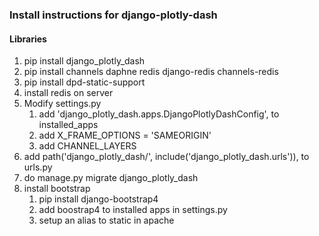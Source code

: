 ### Install instructions for django-plotly-dash
#### Libraries
1. pip install django_plotly_dash
1. pip install channels daphne redis django-redis channels-redis
1. pip install dpd-static-support
1. install redis on server
1. Modify settings.py
    1. add 'django_plotly_dash.apps.DjangoPlotlyDashConfig', to installed_apps
    1. add X_FRAME_OPTIONS = 'SAMEORIGIN'
    1. add CHANNEL_LAYERS
1. add path('django_plotly_dash/', include('django_plotly_dash.urls')), to urls.py
1. do manage.py migrate django_plotly_dash
1. install bootstrap
    1. pip install django-bootstrap4
    1. add boostrap4 to installed apps in settings.py
    1. setup an alias to static in apache 
